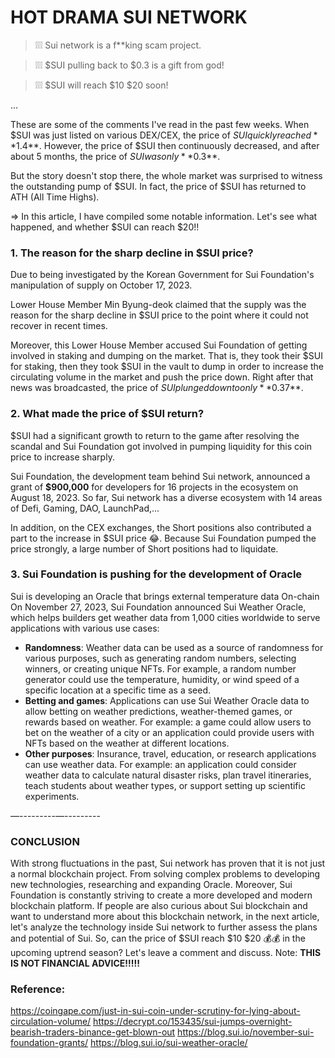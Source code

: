 # HOT DRAMA SUI NETWORK

> ❕❕❕ Sui network is a f**king scam project.


> ❕❕❕ $SUI pulling back to $0.3 is a gift from god!


> ❕❕❕ $SUI will reach $10 $20 soon!

...

These are some of the comments I've read in the past few weeks.
When $SUI was just listed on various DEX/CEX, the price of $SUI quickly reached **$1.4**.
However, the price of $SUI then continuously decreased, and after about 5 months, the price of $SUI was only **$0.3**.

But the story doesn't stop there, the whole market was surprised to witness the outstanding pump of $SUI. In fact, the price of $SUI has returned to ATH (All Time Highs).

=> In this article, I have compiled some notable information. Let's see what happened, and whether $SUI can reach $20!!

### 1. The reason for the sharp decline in $SUI price?

Due to being investigated by the Korean Government for Sui Foundation's manipulation of supply on October 17, 2023.

Lower House Member Min Byung-deok claimed that the supply was the reason for the sharp decline in $SUI price to the point where it could not recover in recent times.

Moreover, this Lower House Member accused Sui Foundation of getting involved in staking and dumping on the market. That is, they took their $SUI for staking, then they took $SUI in the vault to dump in order to increase the circulating volume in the market and push the price down.
Right after that news was broadcasted, the price of $SUI plunged down to only **$0.37**.


### 2. What made the price of $SUI return?

$SUI had a significant growth to return to the game after resolving the scandal and Sui Foundation got involved in pumping liquidity for this coin price to increase sharply.

Sui Foundation, the development team behind Sui network, announced a grant of **$900,000** for developers for 16 projects in the ecosystem on August 18, 2023. So far, Sui network has a diverse ecosystem with 14 areas of Defi, Gaming, DAO, LaunchPad,...

In addition, on the CEX exchanges, the Short positions also contributed a part to the increase in $SUI price 😂. Because Sui Foundation pumped the price strongly, a large number of Short positions had to liquidate.


### 3. Sui Foundation is pushing for the development of Oracle

Sui is developing an Oracle that brings external temperature data On-chain
On November 27, 2023, Sui Foundation announced Sui Weather Oracle, which helps builders get weather data from 1,000 cities worldwide to serve applications with various use cases:
- **Randomness**: Weather data can be used as a source of randomness for various purposes, such as generating random numbers, selecting winners, or creating unique NFTs. For example, a random number generator could use the temperature, humidity, or wind speed of a specific location at a specific time as a seed.
- **Betting and games**: Applications can use Sui Weather Oracle data to allow betting on weather predictions, weather-themed games, or rewards based on weather. For example: a game could allow users to bet on the weather of a city or an application could provide users with NFTs based on the weather at different locations.
- **Other purposes**: Insurance, travel, education, or research applications can use weather data. For example: an application could consider weather data to calculate natural disaster risks, plan travel itineraries, teach students about weather types, or support setting up scientific experiments.

—---------—---------

### CONCLUSION

With strong fluctuations in the past, Sui network has proven that it is not just a normal blockchain project. From solving complex problems to developing new technologies, researching and expanding Oracle.
Moreover, Sui Foundation is constantly striving to create a more developed and modern blockchain platform.
If people are also curious about Sui blockchain and want to understand more about this blockchain network, in the next article, let's analyze the technology inside Sui network to further assess the plans and potential of Sui.
So, can the price of $SUI reach $10 $20 💰💰 in the upcoming uptrend season? Let's leave a comment and discuss.
Note: **THIS IS NOT FINANCIAL ADVICE!!!!!**



### Reference:

https://coingape.com/just-in-sui-coin-under-scrutiny-for-lying-about-circulation-volume/
https://decrypt.co/153435/sui-jumps-overnight-bearish-traders-binance-get-blown-out
https://blog.sui.io/november-sui-foundation-grants/
https://blog.sui.io/sui-weather-oracle/
